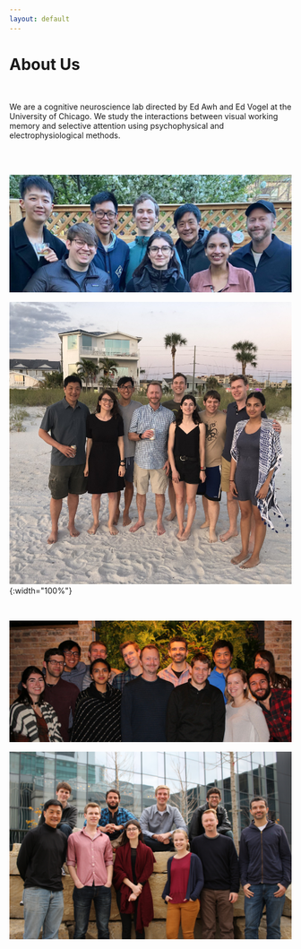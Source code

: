 ```yaml
---
layout: default
---
```


# About Us

<br>

We are a cognitive neuroscience lab directed by Ed Awh and Ed Vogel at the University of Chicago. We study the interactions between visual working memory and selective attention using psychophysical and electrophysiological methods.

<br>
<br>

![Lab Photo 2021](/files/images/lab_photo_2021.jpg)

![Lab Photo](/files/images/lab_photo_2019.jpg){:width="100%"}

<br>

![Lab Photo 2](/files/images/img_9751.jpg)

![Lab Photo 3](/files/images/img_9709.jpg)

 <div id="overlay">
    <div id="popup">
    <div id="close">X</div>
    <h2>Research Analyst/Lab Manager in Cognitive Neuroscience at the University of Chicago.</h2>
    <p>Our lab (PI’s Edward Awh and Edward Vogel) has an opening for a resesarch analyst at the University of Chicago. Start date is flexible. We are running a broad array of projects using behavioral, EEG and functional MRI studies of attention and memory.</p>
    <p>To see a full records of our published work: <a href="https://awhvogellab.com/publications">https://awhvogellab.com/publications</a></p>
    <p>Interested candidates should follow this link for more details <a href="https://uchicago.wd5.myworkdayjobs.com/External/job/Hyde-Park-Campus/Research-Analyst_JR11854">Research Analyst Job Link</a></p>
    <p>The University of Chicago is an Affirmative Action/Equal Opportunity/Disabled/Veterans Employer.</p>
    </div>
</div>

<script
  src="https://code.jquery.com/jquery-3.4.1.min.js"
  integrity="sha256-CSXorXvZcTkaix6Yvo6HppcZGetbYMGWSFlBw8HfCJo="
  crossorigin="anonymous">
</script>

<script>
$(document).ready(function() {
    setTimeout(function() {
        $('#overlay').fadeIn(300);  
    }, 1000);
    $('#close').click(function() {
        $('#overlay').fadeOut(300);
    });
});
</script>

<style>
#overlay {
  position: fixed;
  height: 100%;
  width: 100%;
  top: 0;
  right: 0;
  bottom: 0;
  left: 0;
  background: rgba(0,0,0,0.8);
  display: none;
}

#popup {
  max-width: 1000px;
  width: 80%;
  max-height: 520px;
  height: 80%;
  padding: 20px;
  position: relative;
  background: #fff;
  margin: 100px auto;
  text-align: center;
  overflow: scroll;
}

#close {
  position: absolute;
  top: 10px;
  right: 10px;
  cursor: pointer;
  color: #000;
}
</style>